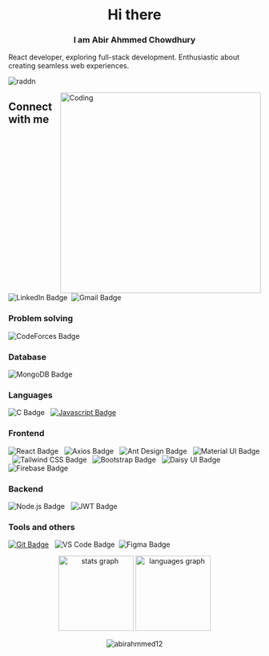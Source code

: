 <h1 align="center">Hi there</h1> 
<h3 align='center'> I am <span>Abir Ahmmed Chowdhury</span></h3>
<p align='left'>React developer, exploring full-stack development. Enthusiastic about creating seamless web experiences.</p>
<p align="left"> <img src="https://komarev.com/ghpvc/?username=abirahmmed12&label=Profile%20views&color=0e75b6&style=flat" alt="raddn" /> </p>
<img src="https://cdn.dribbble.com/users/2131993/screenshots/4948736/thoughtworks-gif_dribbble.gif" alt="Coding" width="400" align="right">

## Connect with me
 ![LinkedIn Badge](https://img.shields.io/badge/Linkedin-%230A66C2?style=for-the-badge&logo=linkedin&link=https://www.linkedin.com/in/abirahmmed12/) &nbsp;![Gmail Badge](https://img.shields.io/badge/Gmail-%23EA4335?style=for-the-badge&logo=gmail&logoColor=%23EA4335&labelColor=white&link=mailto:abirahmedchowdhury12@gmail.com)

### Problem solving
![CodeForces Badge](https://img.shields.io/badge/CodeForces-%231F8ACB?style=for-the-badge&logo=codeforces&logoColor=codeforces&labelColor=https://codeforces.com/profile/Abir_12) &nbsp;




### Database

![MongoDB Badge](https://img.shields.io/badge/MongoDB-4EA94B?style=for-the-badge&logo=mongodb&logoColor=white) &nbsp;



### Languages

![C Badge](https://img.shields.io/badge/C-%23A8B9CC?style=for-the-badge&logo=c&logoColor=white&labelColor=black) &nbsp; [![Javascript Badge](https://img.shields.io/badge/-Javascript-F0DB4F?style=for-the-badge&labelColor=black&logo=javascript&logoColor=F0DB4F)](#)


### Frontend

 ![React Badge](https://img.shields.io/badge/React-%2361DAFB?style=for-the-badge&logo=react&labelColor=black) &nbsp; ![Axios Badge](https://img.shields.io/badge/Axios-%235A29E4?style=for-the-badge&logo=axios&logoColor=white&labelColor=black) &nbsp; ![Ant Design Badge](https://img.shields.io/badge/Ant%20Design-%230170FE?style=for-the-badge&logo=antdesign&logoColor=white&labelColor=black) &nbsp; ![Material UI Badge](https://img.shields.io/badge/Material%20UI-%23007FFF?style=for-the-badge&logo=mui&logoColor=white&labelColor=black) &nbsp; ![Tailwind CSS Badge](https://img.shields.io/badge/Tailwind%20CSS-092749?style=for-the-badge&logo=tailwindcss&logoColor=06B6D4&labelColor=000000) &nbsp; ![Bootstrap Badge](https://img.shields.io/badge/Bootstrap-%237952B3?style=for-the-badge&logo=bootstrap&logoColor=white&labelColor=black) &nbsp; ![Daisy UI Badge](https://img.shields.io/badge/Daisy%20UI-%235A0EF8?style=for-the-badge&logo=daisyui&logoColor=white&labelColor=black) &nbsp; ![Firebase Badge](https://img.shields.io/badge/Firebase-%23FFCA28?style=for-the-badge&logo=firebase&logoColor=white&labelColor=black) &nbsp;


### Backend 

![Node.js Badge](https://img.shields.io/badge/-Nodejs-3C873A?style=for-the-badge&labelColor=black&logo=node.js&logoColor=3C873A) &nbsp;  ![JWT Badge](https://img.shields.io/badge/JWT-%23000000?style=for-the-badge&logo=jsonwebtokens&logoColor=white&labelColor=black) &nbsp;

### Tools and others


[![Git Badge](https://img.shields.io/badge/Git-F05032?style=for-the-badge&logo=git&logoColor=white)](#) &nbsp; ![VS Code Badge](https://img.shields.io/badge/VS%20CODE-%23007ACC?style=for-the-badge&logo=visualstudiocode&logoColor=white&labelColor=black)&nbsp; ![Figma Badge](https://img.shields.io/badge/Figma-%23F24E1E?style=for-the-badge&logo=figma&logoColor=white&labelColor=black) &nbsp; 






<div align="center" >
  <img src="https://github-readme-stats.vercel.app/api?username=abirahmmed12&hide_title=false&hide_rank=false&show_icons=false&include_all_commits=true&count_private=true&disable_animations=true&theme=dracula&locale=en&hide_border=false" height="150" alt="stats graph"  />
  <img src="https://github-readme-stats.vercel.app/api/top-langs?username=abirahmmed12&locale=en&hide_title=false&layout=compact&card_width=320&langs_count=5&theme=dracula&hide_border=false" height="150" alt="languages graph"  />
</div>


<p align="center"><img align="center" src="https://github-readme-streak-stats.herokuapp.com/?user=abirahmmed12&" alt="abirahmmed12" /></p>
